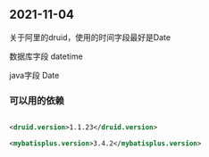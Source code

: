 
## 2021-11-04

关于阿里的druid，使用的时间字段最好是Date

数据库字段 datetime

java字段 Date

### 可以用的依赖

```xml

<druid.version>1.1.23</druid.version>

<mybatisplus.version>3.4.2</mybatisplus.version>

```























